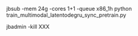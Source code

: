 jbsub -mem 24g -cores 1+1 -queue x86_1h python train_multimodal_latentodegru_sync_pretrain.py

jbadmin -kill XXX
